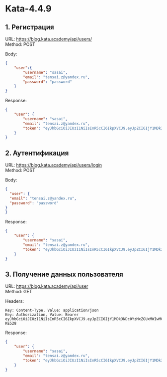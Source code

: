 # Kata-4.4.9

## 1. Регистрация 

URL: https://blog.kata.academy/api/users/  
Method: POST

Body:
```json
{
    "user":{
        "username": "sasai",
        "email": "tensai.z@yandex.ru",
        "password": "password"
    }
}
```
Response: 

```json
{
    "user": {
        "username": "sasai",
        "email": "tensai.z@yandex.ru",
        "token": "eyJhbGciOiJIUzI1NiIsInR5cCI6IkpXVCJ9.eyJpZCI6IjY1MDk3NDc0YzMxZGUxMWIwMGJjZDc2NiIsInVzZXJuYW1lIjoic2FzYWkiLCJleHAiOjE3MDAzMDI0NTIsImlhdCI6MTY5NTExODQ1Mn0.D9FR7QETnN9fleIDQN7AR2Orp2xkEDhIs3A1A-KE528"
    }
}
```

## 2. Аутентификация


URL: https://blog.kata.academy/api/users/login  
Method: POST

Body:
```json
{
  "user": {
  "email": "tensai.z@yandex.ru",
  "password": "password"
}
}
```

Response:
```json
{
    "user": {
        "username": "sasai",
        "email": "tensai.z@yandex.ru",
        "token": "eyJhbGciOiJIUzI1NiIsInR5cCI6IkpXVCJ9.eyJpZCI6IjY1MDk3NDc0YzMxZGUxMWIwMGJjZDc2NiIsInVzZXJuYW1lIjoic2FzYWkiLCJleHAiOjE3MDAzMDI5NjUsImlhdCI6MTY5NTExODk2NX0.xwjd9aVw5TTEtrKSK2ZCppo0a-L4ATAPXKJ9egngPGg"
    }
}
```

## 3. Получение данных пользователя


URL: https://blog.kata.academy/api/user  
Method: GET

Headers:
```
Key: Content-Type, Value: application/json
Key: Authorization, Value: Bearer eyJhbGciOiJIUzI1NiIsInR5cCI6IkpXVCJ9.eyJpZCI6IjY1MDk3NDc0YzMxZGUxMWIwMGJjZDc2NiIsInVzZXJuYW1lIjoic2FzYWkiLCJleHAiOjE3MDAzMDI0NTIsImlhdCI6MTY5NTExODQ1Mn0.D9FR7QETnN9fleIDQN7AR2Orp2xkEDhIs3A1A-KE528
```

Response:
```json
{
    "user": {
        "username": "sasai",
        "email": "tensai.z@yandex.ru",
        "token": "eyJhbGciOiJIUzI1NiIsInR5cCI6IkpXVCJ9.eyJpZCI6IjY1MDk3NDc0YzMxZGUxMWIwMGJjZDc2NiIsInVzZXJuYW1lIjoic2FzYWkiLCJleHAiOjE3MDAzMDMyNTgsImlhdCI6MTY5NTExOTI1OH0.VhepAmAcgdq8oLjer7lZtVD_kYZC5Fh5x92Gs84F2To"
    }
}
```
